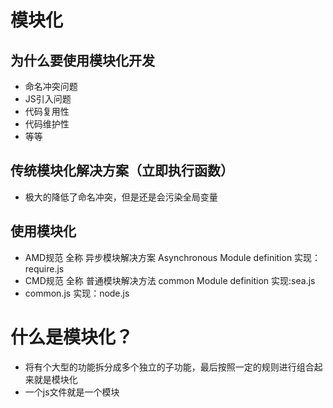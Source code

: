 # 模块化


## 为什么要使用模块化开发
- 命名冲突问题
- JS引入问题
- 代码复用性
- 代码维护性
- 等等


## 传统模块化解决方案（立即执行函数）
- 极大的降低了命名冲突，但是还是会污染全局变量


## 使用模块化
- AMD规范  全称 异步模块解决方案 Asynchronous Module definition  实现：require.js
- CMD规范  全称 普通模块解决方法 common Module definition 实现:sea.js
- common.js  实现：node.js

# 什么是模块化？
- 将有个大型的功能拆分成多个独立的子功能，最后按照一定的规则进行组合起来就是模块化
- 一个js文件就是一个模块